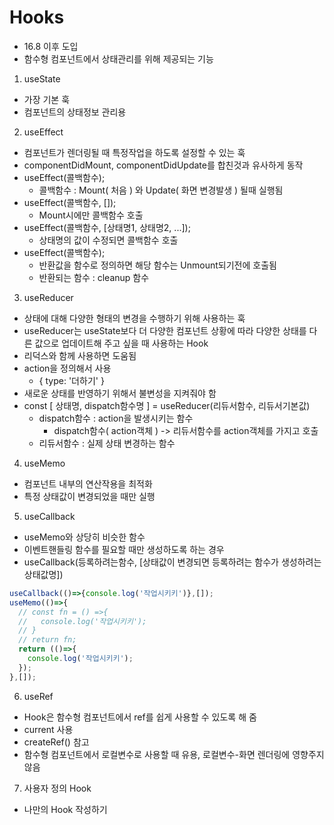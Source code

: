 # Hooks
- 16.8 이후 도입
- 함수형 컴포넌트에서 상태관리를 위해 제공되는 기능

1. useState
  - 가장 기본 훅
  - 컴포넌트의 상태정보 관리용

2. useEffect
  - 컴포넌트가 렌더링될 때 특정작업을 하도록 설정할 수 있는 훅
  - componentDidMount, componentDidUpdate를 합친것과 유사하게 동작
  - useEffect(콜백함수);
    - 콜백함수 : Mount( 처음 ) 와 Update( 화면 변경발생 ) 될때 실행됨
  - useEffect(콜백함수, []);
    - Mount시에만 콜백함수 호출
  - useEffect(콜백함수, [상태명1, 상태명2, ...]);
    - 상태명의 값이 수정되면 콜백함수 호출
  - useEffect(콜백함수);
    - 반환값을 함수로 정의하면 해당 함수는 Unmount되기전에 호출됨
    - 반환되는 함수 : cleanup 함수

3. useReducer
  - 상태에 대해 다양한 형태의 변경을 수행하기 위해 사용하는 훅
  - useReducer는 useState보다 더 다양한 컴포넌트 상황에 따라 다양한 상태를 다른 값으로 업데이트해 주고 싶을 때 사용하는 Hook
  - 리덕스와 함께 사용하면 도움됨
  - action을 정의해서 사용
    - { type: '더하기' }
  - 새로운 상태를 반영하기 위해서 불변성을 지켜줘야 함
  - const [ 상태명, dispatch함수명 ] = useReducer(리듀서함수, 리듀서기본값)
    - dispatch함수 : action을 발생시키는 함수
      - dispatch함수( action객체 ) -> 리듀서함수를 action객체를 가지고 호출
    - 리듀서함수 : 실제 상태 변경하는 함수

4. useMemo
  - 컴포넌트 내부의 연산작용을 최적화
  - 특정 상태값이 변경되었을 때만 실행

5. useCallback
  - useMemo와 상당히 비슷한 함수
  - 이벤트핸들링 함수를 필요할 때만 생성하도록 하는 경우
  - useCallback(등록하려는함수, [상태값이 변경되면 등록하려는 함수가 생성하려는 상태값명])
```js
useCallback(()=>{console.log('작업시키키')},[]);
useMemo(()=>{
  // const fn = () =>{
  //   console.log('작업시키키');
  // }
  // return fn;
  return (()=>{
    console.log('작업시키키');
  });
},[]);
```

6. useRef
  - Hook은 함수형 컴포넌트에서 ref를 쉽게 사용할 수 있도록 해 줌
  - current 사용
  - createRef() 참고
  - 함수형 컴포넌트에서 로컬변수로 사용할 때 유용, 로컬변수-화면 렌더링에 영향주지 않음

7. 사용자 정의 Hook
  - 나만의 Hook 작성하기
